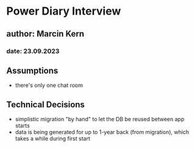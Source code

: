 # Power Diary Interview

## author: Marcin Kern
### date: 23.09.2023

## Assumptions
- there's only one chat room

## Technical Decisions
- simplistic migration "by hand" to let the DB be reused between app starts
- data is being generated for up to 1-year back (from migration), which takes a while during first start